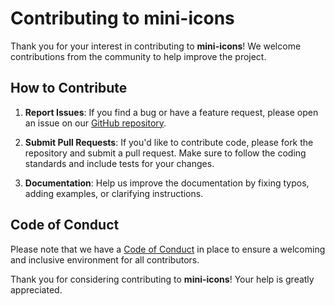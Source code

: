 # Contributing to mini-icons

Thank you for your interest in contributing to **mini-icons**! We welcome contributions from the community to help improve the project.

## How to Contribute

1. **Report Issues**: If you find a bug or have a feature request, please open an issue on our [GitHub repository](https://PatelAbhay550.com/PatelAbhay550/mini-icons/issues).

2. **Submit Pull Requests**: If you'd like to contribute code, please fork the repository and submit a pull request. Make sure to follow the coding standards and include tests for your changes.

3. **Documentation**: Help us improve the documentation by fixing typos, adding examples, or clarifying instructions.

## Code of Conduct

Please note that we have a [Code of Conduct](CODE_OF_CONDUCT.md) in place to ensure a welcoming and inclusive environment for all contributors.

Thank you for considering contributing to **mini-icons**! Your help is greatly appreciated.
